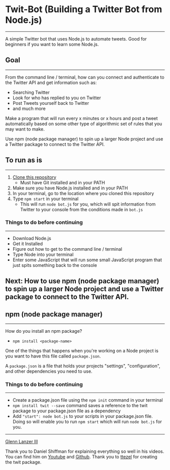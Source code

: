 # Twit-Bot (Building a Twitter Bot from Node.js)
---
A simple Twitter bot that uses Node.js to automate tweets. Good for beginners if you want to learn some Node.js.

## Goal
---
From the command line / terminal, how can you connect and authenticate to the Twitter API and get information such as:
  * Searching Twitter
  * Look for who has replied to you on Twitter
  * Post Tweets yourself back to Twitter
  * and much more

Make a program that will run every x minutes or x hours and post a tweet automatically based on some other type of algorithmic set of rules that you may want to make.

Use npm (node package manager) to spin up a larger Node project and use a Twitter package to connect to the Twitter API.

## To run as is
---
1. [Clone this repository](https://github.com/TexasBullet26/twit-bot)
    * Must have Git installed and in your PATH
2. Make sure you have Node.js installed and in your PATH
3. In your terminal, go to the location where you cloned this repository
3. Type `npm start` in your terminal
    * This will run `node bot.js` for you, which will spit information from Twitter to your console from the conditions made in `bot.js`

### Things to do before continuing
---
  * Download Node.js
  * Get it Installed
  * Figure out how to get to the command line / terminal
  * Type Node into your terminal
  * Enter some JavaScript that will run some small JavaScript program that just spits something back to the console 
  
**Next:** How to use npm (node package manager) to spin up a larger Node project and use a Twitter package to connect to the Twitter API.
---

## npm (node package manager)
---
How do you install an npm package?
  - `npm install <package-name>`

One of the things that happens when you're working on a Node project is you want to have this file called `package.json`.

A `package.json` is a file that holds your projects "settings", "configuration", and other dependencies you need to use.
  
### Things to do before continuing
---
  * Create a package.json file using the `npm init` command in your terminal
  * `npm install twit --save` command saves a reference to the twit package to your package.json file as a dependency
  * Add `"start": node bot.js` to your scripts in your package.json file. Doing so will enable you to run `npm start` which will run `node bot.js` for you.
---

[Glenn Lanzer III](https://TexasBullet26.github.io)

Thank you to Daniel Shiffman for explaining everything so well in his videos. You can find him on [Youtube]() and [Github](https://github.com/shiffman).
Thank you to [ttezel](https://github.com/ttezel/twit) for creating the twit package.
